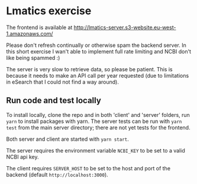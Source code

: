 # Lmatics exercise

The frontend is available at http://lmatics-server.s3-website.eu-west-1.amazonaws.com/

Please don't refresh continually or otherwise spam the backend server. In this short
exercise I wan't able to implement full rate limiting and NCBI don't like being
spammed :)

The server is very slow to retrieve data, so please be patient. This is because
it needs to make an API call per year requested (due to limitations in eSearch
that I could not find a way around).

## Run code and test locally

To install locally, clone the repo and in both 'client' and 'server' folders,
run `yarn` to install packages with yarn. The server tests can be run with `yarn test` from the main server directory; there are not yet tests for the frontend.

Both server and client are started with `yarn start`.

The server requires the environment variable `NCBI_KEY` to be set to a valid NCBI api key.

The client requires `SERVER_HOST` to be set to the host and port of the backend (default `http://localhost:3000`).